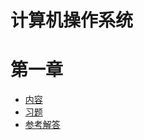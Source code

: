# 计算机操作系统

# 第一章

- [内容](https://github.com/2293736867/CSBookNotes/blob/master/OperatingSystem/Chapter1/README.md)
- [习题](https://github.com/2293736867/CSBookNotes/blob/master/OperatingSystem/Chapter1/exercise.md)
- [参考解答](https://github.com/2293736867/CSBookNotes/blob/master/OperatingSystem/Chapter1/answer.md)
